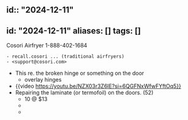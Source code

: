 id:: "2024-12-11"
---
id: "2024-12-11"
aliases: []
tags: []
---
Cosori Airfryer 1-888-402-1684

	- recall.cosori ... (traditional airfryers)
	- <support@cosori.com>
- This re. the broken hinge or something on the door
	- overlay hinges
- {{video https://youtu.be/NZX03r3Z6lE?si=6QGFNxWfwFYftOq5}}
- Repairing the laminate (or termofoil) on the doors. (52)
	- 10 @ $13
	-
	-